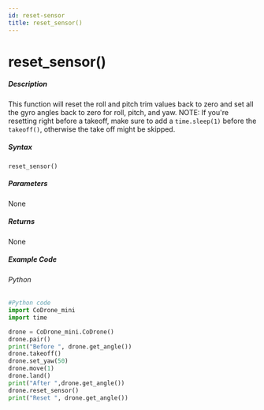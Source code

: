 ```yaml
---
id: reset-sensor
title: reset_sensor()
---
```


# reset_sensor()

##### Description

This function will reset the roll and pitch trim values back to zero and set all the gyro angles back to zero for roll, pitch, and yaw. NOTE: If you're resetting right before a takeoff, make sure to add a ```time.sleep(1)``` before the ```takeoff()```, otherwise the take off might be skipped.


##### Syntax

```reset_sensor()```


##### Parameters
None

##### Returns

None

##### Example Code
###### Python
```python
#Python code
import CoDrone_mini
import time

drone = CoDrone_mini.CoDrone()
drone.pair()
print("Before ", drone.get_angle())
drone.takeoff()
drone.set_yaw(50)
drone.move(1)
drone.land()
print("After ",drone.get_angle())
drone.reset_sensor() 
print("Reset ", drone.get_angle())
```